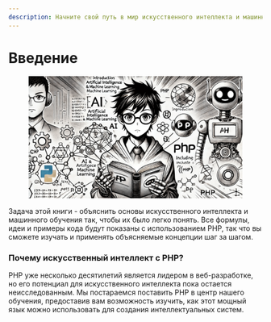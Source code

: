 ```yaml
---
description: Начните свой путь в мир искусственного интеллекта и машинного обучения
---
```


# Введение

<figure><img src="../.gitbook/assets/introduction-min.png" alt=""><figcaption></figcaption></figure>

Задача этой книги - объяснить основы искусственного интеллекта и машинного обучения так, чтобы их было легко понять. Все формулы, идеи и примеры кода будут показаны с использованием PHP, так что вы сможете изучать и применять объясняемые концепции шаг за шагом.

### Почему искусственный интеллект с PHP?

PHP уже несколько десятилетий является лидером в веб-разработке, но его потенциал для искусственного интеллекта пока остается неисследованным. Мы постараемся поставить PHP в центр нашего обучения, предоставив вам возможность изучить, как этот мощный язык можно использовать для создания интеллектуальных систем.
